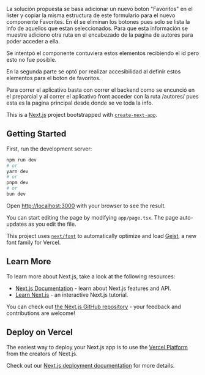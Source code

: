 La solución propuesta se basa adicionar un nuevo boton "Favoritos" en el lister y copiar la misma estructura de este formulario para el nuevo componente Favorites. En él se eliminan los botones pues solo se lista la info de aquellos que estan seleccionados. Para que esta información se muestre adiciono otra ruta en el encabezado de la pagina de autores para poder acceder a ella.

Se intentpó el componente contuviera estos elementos recibiendo el id pero esto no fue posible.

En la segunda parte se optó por realizar accesibilidad al definir estos elementos para el boton de favoritos.

Para correr el aplicativo basta con correr el backend como se encunció en el preparcial y al correr el aplicativo front acceder con la ruta /autores/ pues esta es la pagina principal desde donde se ve toda la info.

This is a [Next.js](https://nextjs.org) project bootstrapped with [`create-next-app`](https://nextjs.org/docs/app/api-reference/cli/create-next-app).

## Getting Started

First, run the development server:

```bash
npm run dev
# or
yarn dev
# or
pnpm dev
# or
bun dev
```

Open [http://localhost:3000](http://localhost:3000) with your browser to see the result.

You can start editing the page by modifying `app/page.tsx`. The page auto-updates as you edit the file.

This project uses [`next/font`](https://nextjs.org/docs/app/building-your-application/optimizing/fonts) to automatically optimize and load [Geist](https://vercel.com/font), a new font family for Vercel.

## Learn More

To learn more about Next.js, take a look at the following resources:

- [Next.js Documentation](https://nextjs.org/docs) - learn about Next.js features and API.
- [Learn Next.js](https://nextjs.org/learn) - an interactive Next.js tutorial.

You can check out [the Next.js GitHub repository](https://github.com/vercel/next.js) - your feedback and contributions are welcome!

## Deploy on Vercel

The easiest way to deploy your Next.js app is to use the [Vercel Platform](https://vercel.com/new?utm_medium=default-template&filter=next.js&utm_source=create-next-app&utm_campaign=create-next-app-readme) from the creators of Next.js.

Check out our [Next.js deployment documentation](https://nextjs.org/docs/app/building-your-application/deploying) for more details.
